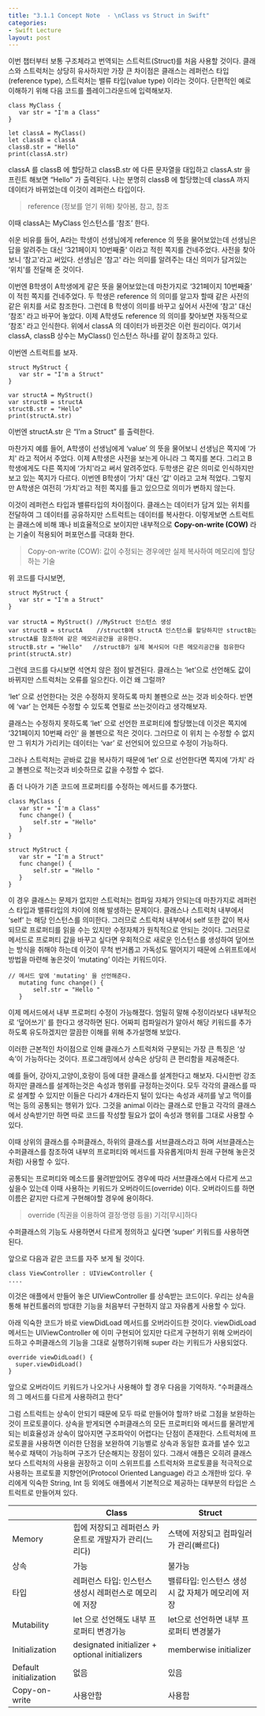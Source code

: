 ```yaml
---
title: "3.1.1 Concept Note  - \nClass vs Struct in Swift"
categories:
- Swift Lecture
layout: post
---
```


이번 챕터부터 보통 구조체라고 번역되는 스트럭트(Struct)를 처음 사용할 것이다. 클래스와 스트럭처는 상당히 유사하지만 가장 큰 차이점은 클래스는 레퍼런스 타입(reference type), 스트럭처는 밸류 타입(value type) 이라는 것이다.
단편적인 예로 이해하기 위해 다음 코드를 플레이그라운드에 입력해보자.

``` 
class MyClass {
   var str = "I'm a Class"
}

let classA = MyClass()
let classB = classA
classB.str = "Hello"
print(classA.str)
```


classA 를 classB 에 할당하고 classB.str 에 다른 문자열을 대입하고 classA.str 을 프린트 해보면 “Hello” 가 출력된다.
나는 분명히 classB 에 할당했는데 classA 까지 데이터가 바뀌었는데 이것이 레퍼런스 타입이다. 

> reference  (정보를 얻기 위해) 찾아봄, 참고, 참조
> 
이때 classA는 MyClass 인스턴스를 ‘참조’ 한다. 

쉬운 비유를 들어, A라는 학생이 선생님에게 reference 의 뜻을 물어보았는데 선생님은 답을 알려주는 대신 ‘321페이지 10번째줄' 이라고 적힌 쪽지를 건네주었다. 사전을 찾아보니 ‘참고'라고 써있다. 선생님은 ‘참고' 라는 의미를 알려주는 대신 의미가 담겨있는 ‘위치'를 전달해 준 것이다. 

이번엔 B학생이 A학생에게 같은 뜻을 물어보았는데 마찬가지로  ‘321페이지 10번째줄’ 이 적힌 쪽지를 건네주었다. 두 학생은 reference 의 의미를 알고자 할때 같은 사전의 같은 위치를 서로 참조한다. 그런데 B 학생이 의미를 바꾸고 싶어서 사전에 ‘참고' 대신 ‘참조' 라고 바꾸어 놓았다.
이제 A학생도 reference 의 의미를 찾아보면 자동적으로 ‘참조' 라고 인식한다. 위에서 classA 의 데이터가 바뀐것은 이런 원리이다. 
여기서 classA, classB 상수는 MyClass() 인스턴스 하나를 같이 참조하고 있다. 

이번엔 스트럭트를 보자.



```
struct MyStruct {
   var str = "I'm a Struct"
}

var structA = MyStruct()
var structB = structA
structB.str = "Hello"
print(structA.str)
```


이번엔 structA.str 은 “I’m a Struct” 를 출력한다.

마찬가지 예를 들어, A학생이 선생님에게 ‘value’ 의 뜻을 물어보니 선생님은 쪽지에 ‘가치' 라고 적어서 주었다. 이제 A학생은 사전을 보는게 아니라 그 쪽지를 본다. 그리고 B학생에게도 다른 쪽지에 ‘가치'라고 써서 알려주었다. 두학생은 같은 의미로 인식하지만 보고 있는 쪽지가 다르다. 이번엔 B학생이 ‘가치' 대신 ‘값' 이라고 고쳐 적었다. 그렇지만 A학생은 여전히 ‘가치'라고 적힌 쪽지를 들고 있으므로 의미가 변하지 않는다. 

이것이 레퍼런스 타입과 밸류타입의 차이점이다.
클래스는 데이터가 담겨 있는 위치를 전달하여 그 데이터를 공유하지만 스트럭트는 데이터를 복사한다.
이렇게보면 스트럭트는 클래스에 비해 꽤나 비효율적으로 보이지만 내부적으로 **Copy-on-write (COW)** 라는 기술이 적용되어
퍼포먼스를 극대화 한다.

> Copy-on-write (COW): 값이 수정되는 경우에만 실제 복사하여 메모리에 할당하는 기술

위 코드를 다시보면,
```
struct MyStruct {
   var str = "I'm a Struct"
}

var structA = MyStruct() //MyStruct 인스턴스 생성
var structB = structA    //structB에 structA 인스턴스를 할당하지만 structB는 structA를 참조하여 같은 메모리공간을 공유한다.
structB.str = "Hello"   //structB가 실제 복사되어 다른 메모리공간을 점유한다
print(structA.str)
```



그런데 코드를 다시보면 석연치 않은 점이 발견된다.
클래스는 ‘let’으로 선언해도 값이 바뀌지만 스트럭처는 오류를 일으킨다. 이건 왜 그럴까?

‘let’ 으로 선언한다는 것은 수정하지 못하도록 마치 볼펜으로 쓰는 것과 비슷하다.
반면에 ‘var’ 는 언제든 수정할 수 있도록 연필로 쓰는것이라고 생각해보자.

클래스는 수정하지 못하도록 ‘let’ 으로 선언한 프로퍼티에 할당했는데 이것은 쪽지에 ‘321페이지 10번째 라인' 을 볼펜으로 적은 것이다.
그러므로 이 위치 는 수정할 수 없지만 그 위치가 가리키는 데이터는 ‘var’ 로 선언되어 있으므로 수정이 가능하다. 

그러나 스트럭처는 곧바로 값을 복사하기 때문에 ‘let’ 으로 선언한다면 쪽지에 ‘가치' 라고 볼펜으로 적는것과 비슷하므로 값을 수정할 수 없다.

좀 더 나아가 기존 코드에 프로퍼티를 수정하는 메서드를 추가했다.

```
class MyClass {
   var str = "I'm a Class"
   func change() {
       self.str = "Hello"
   }
}

struct MyStruct {
   var str = "I'm a Struct"
   func change() {
       self.str = "Hello "
   }
}
```


이 경우 클래스는 문제가 없지만 스트럭처는 컴파일 자체가 안되는데 마찬가지로 레퍼런스 타입과 밸류타입의 차이에 의해 발생하는 문제이다. 클래스나 스트럭처 내부에서 ‘self’ 는 해당 인스턴스를 의미한다. 그러므로 스트럭처 내부에서 self 또한 값이 복사 되므로 프로퍼티를 읽을 수는 있지만 수정자체가 원칙적으로 안되는 것이다. 그러므로 메서드로 프로퍼티 값을 바꾸고 싶다면 우회적으로 새로운 인스턴스를 생성하여 덮어쓰는 방식을 취해야 하는데 이것이 무척 번거롭고 가독성도 떨어지기 때문에 스위프트에서 방법을 마련해 놓은것이 ‘mutating’ 이라는 키워드이다.

```
// 메서드 앞에 'mutating' 을 선언해준다.
   mutating func change() {
       self.str = "Hello "
   }
```


이제 메서드에서 내부 프로퍼티 수정이 가능해졌다. 엄밀히 말해 수정이라보다 내부적으로 ‘덮어쓰기' 를 한다고 생각하면 된다. 어짜피 컴파일러가 알아서 해당 키워드를 추가하도록 유도하겠지만 깔끔한 이해를 위해 추가설명해 보았다.

이러한 근본적인 차이점으로 인해 클래스가 스트럭처와 구분되는 가장 큰 특징은 ‘상속’이 가능하다는 것이다. 
프로그래밍에서 상속은 상당히 큰 편리함을 제공해준다. 

예를 들어, 강아지,고양이,호랑이 등에 대한 클래스를 설계한다고 해보자. 다시한번 강조하지만 클래스를 설계하는것은 속성과 행위를 규정하는것이다. 모두 각각의 클래스를 따로 설계할 수 있지만 이들은 다리가 4개라든지 털이 있다는 속성과 새끼를 낳고 먹이를 먹는 등의 공통되는 행위가 있다. 그것을 animal 이라는 클래스로 만들고 각각의 클래스에서 상속받기만 하면 따로 코드를 작성할 필요가 없이 속성과 행위를 그대로 사용할 수 있다. 

이때 상위의 클래스를 수퍼클래스, 하위의 클래스를 서브클래스라고 하며 서브클래스는 수퍼클래스를 참조하여 내부의 프로퍼티와 메서드를 자유롭게(마치 원래 구현해 놓은것처럼) 사용할 수 있다. 

공통되는 프로퍼티와 메소드를 물려받았어도 경우에 따라 서브클래스에서 다르게 쓰고 싶을수 있는데 이때 사용하는 키워드가 오버라이드(override) 이다. 오버라이드를 하면 이름은 같지만 다르게 구현해야할 경우에 용이하다. 

> override  (직권을 이용하여 결정·명령 등을) 기각[무시]하다
> 
수퍼클래스의 기능도 사용하면서 다르게 정의하고 싶다면 ‘super’ 키워드를 사용하면 된다. 


앞으로 다음과 같은 코드를 자주 보게 될 것이다. 

```
class ViewController : UIViewController {
....
```


이것은 애플에서 만들어 놓은 UIViewController 를 상속받는 코드이다. 
우리는 상속을 통해 뷰컨트롤러의 방대한 기능을 처음부터 구현하지 않고 자유롭게 사용할 수 있다. 

아래 익숙한 코드가 바로 viewDidLoad 메서드를 오버라이드한 것이다. 
viewDidLoad 메서드는 UIViewController 에 이미 구현되어 있지만 다르게 구현하기 위해 오버라이드하고 수퍼클래스의 기능을 그대로 실행하기위해 super 라는 키워드가 사용되었다. 

```
override viewDidLoad() {
  super.viewDidLoad()
}
```


앞으로 오버라이드 키워드가 나오거나 사용해야 할 경우 다음을 기억하자. 
“수퍼클래스의 그 메서드를 다르게 사용하려고 한다”

그럼 스트럭트는 상속이 안되기 때문에 모두 따로 만들어야 할까?
바로 그점을 보완하는것이 프로토콜이다. 상속을 받게되면 수퍼클래스의 모든 프로퍼티와
메서드를 물려받게 되는 비효율성과 상속이 많아지면 구조파악이 어렵다는 단점이 존재한다. 
스트럭처에 프로토콜을 사용하면 이러한 단점을 보완하여 기능별로 상속과 동일한 효과를 
낼수 있고 복수로 채택이 가능하며 구조가 단순해지는 장점이 있다. 
그래서 애플은 오히려 클래스보다 스트럭처의 사용을 권장하고 이미 스위프트를 
스트럭처와 프로토콜을 적극적으로 사용하는 프로토콜 지향언어(Protocol Oriented Language) 라고 소개한바 있다. 
우리에게 익숙한 String, Int 등 외에도 애플에서 기본적으로 제공하는 대부분의 타입은 스트럭트로 만들어져 있다. 



|   |  Class |  Struct |
| -------- | -------- |  ------ |
| Memory     |  힙에 저장되고 레퍼런스 카운트로 개발자가 관리(느리다)  | 스택에 저장되고 컴파일러가 관리(빠르다)
| 상속     |  가능 | 불가능
| 타입 | 레퍼런스 타입: 인스턴스 생성시 레퍼런스로 메모리에 저장 | 밸류타입: 인스턴스 생성시 값 자체가 메모리에 저장
|Mutability| let 으로 선언해도 내부 프로퍼티 변경가능 | let으로 선언하면 내부 프로퍼티 변경불가
| Initialization| designated initializer + optional initializers |  memberwise initializer 
| Default initialization| 없음 | 있음
|Copy-on-write| 사용안함 | 사용함
